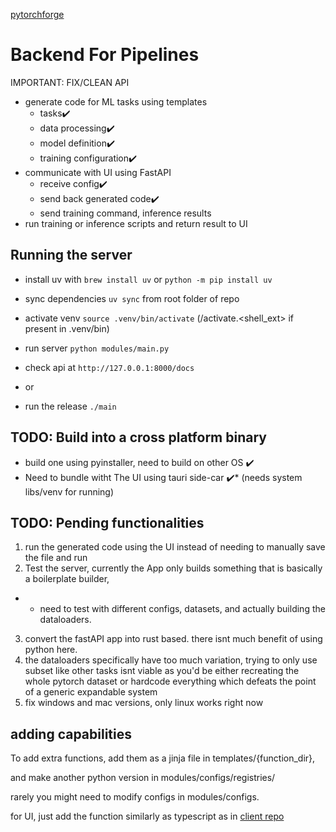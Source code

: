 [pytorchforge](https://github.com/Haroon-64/PytorchForge)

# Backend For Pipelines

IMPORTANT: FIX/CLEAN API

- generate code for ML tasks using templates
  - tasks✔️
  - data processing✔️
  - model definition✔️
  - training configuration✔️
- communicate with UI using FastAPI
  - receive config✔️
  - send back generated code✔️
  - send training command, inference results
- run training or inference scripts and return result to UI

## Running the server

- install uv with `brew install uv` or `python -m pip install uv`
- sync dependencies `uv sync` from root folder of repo
- activate venv `source .venv/bin/activate` (/activate.<shell_ext> if present in .venv/bin)
- run server `python modules/main.py`
- check api at `http://127.0.0.1:8000/docs`

- or
- run the release `./main`

## TODO: Build into a cross platform binary

- build one using pyinstaller, need to build on other OS ✔️
- Need to bundle witht The UI using tauri  side-car ✔️* (needs system libs/venv for running)

## TODO: Pending functionalities

1. run the generated code using the UI instead of needing to manually save the file and run
2. Test the server, currently the App only builds something that is basically a boilerplate builder,

- - need to test with different configs, datasets, and actually building the dataloaders.

3. convert the fastAPI app into rust based. there isnt much benefit of using python here.
4. the dataloaders specifically have too much variation, trying to only
   use subset like other tasks isnt viable as you'd be either recreating the whole pytorch dataset or hardcode everything which defeats the point of a generic expandable system
5. fix windows and mac versions, only linux works right now

## adding capabilities 
To add extra functions, add them as a jinja file in templates/{function_dir},

and make another python version in modules/configs/registries/

rarely you might need to modify configs in modules/configs.


for UI, just add the function similarly as typescript as in [client repo](https://github.com/suhaib-us/PytorchForge/tree/main/client%2Fapp%2Froutes%2Fnew-pipeline.dl._index%2Fsections)

